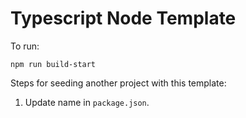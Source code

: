 # Typescript Node Template

To run:
```
npm run build-start
```

Steps for seeding another project with this template:
1. Update name in `package.json`.